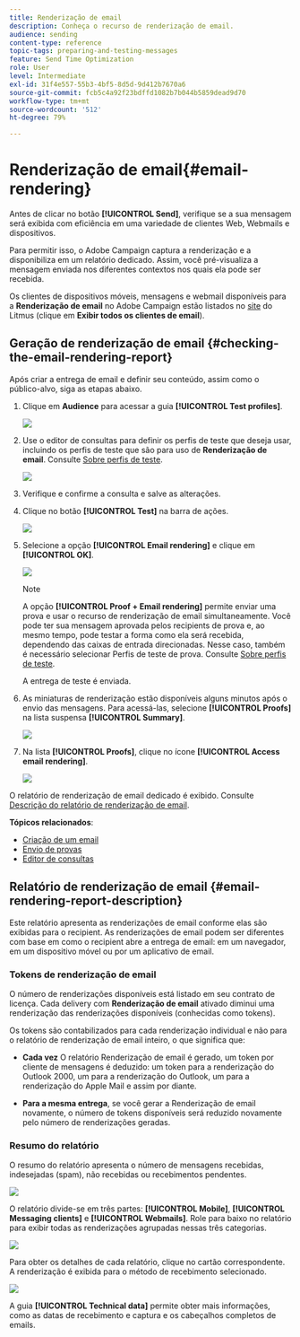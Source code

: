 ```yaml
---
title: Renderização de email
description: Conheça o recurso de renderização de email.
audience: sending
content-type: reference
topic-tags: preparing-and-testing-messages
feature: Send Time Optimization
role: User
level: Intermediate
exl-id: 31f4e557-55b3-4bf5-8d5d-9d412b7670a6
source-git-commit: fcb5c4a92f23bdffd1082b7b044b5859dead9d70
workflow-type: tm+mt
source-wordcount: '512'
ht-degree: 79%

---
```


# Renderização de email{#email-rendering}

Antes de clicar no botão **[!UICONTROL Send]**, verifique se a sua mensagem será exibida com eficiência em uma variedade de clientes Web, Webmails e dispositivos.

Para permitir isso, o Adobe Campaign captura a renderização e a disponibiliza em um relatório dedicado. Assim, você pré-visualiza a mensagem enviada nos diferentes contextos nos quais ela pode ser recebida.

Os clientes de dispositivos móveis, mensagens e webmail disponíveis para a **Renderização de email** no Adobe Campaign estão listados no [site](https://litmus.com/email-testing) do Litmus (clique em **Exibir todos os clientes de email**).

## Geração de renderização de email {#checking-the-email-rendering-report}

Após criar a entrega de email e definir seu conteúdo, assim como o público-alvo, siga as etapas abaixo.

1. Clique em **Audience** para acessar a guia **[!UICONTROL Test profiles]**.

   ![](assets/email_rendering_05.png)

1. Use o editor de consultas para definir os perfis de teste que deseja usar, incluindo os perfis de teste que são para uso de **Renderização de email**. Consulte [Sobre perfis de teste](../../audiences/using/managing-test-profiles.md).

   ![](assets/email_rendering_06.png)

1. Verifique e confirme a consulta e salve as alterações.
1. Clique no botão **[!UICONTROL Test]** na barra de ações.

   ![](assets/email_rendering_07.png)

1. Selecione a opção **[!UICONTROL Email rendering]** e clique em **[!UICONTROL OK]**.

   ![](assets/email_rendering_08.png)

   >[!NOTE]
   >
   >A opção **[!UICONTROL Proof + Email rendering]** permite enviar uma prova e usar o recurso de renderização de email simultaneamente. Você pode ter sua mensagem aprovada pelos recipients de prova e, ao mesmo tempo, pode testar a forma como ela será recebida, dependendo das caixas de entrada direcionadas. Nesse caso, também é necessário selecionar Perfis de teste de prova. Consulte [Sobre perfis de teste](../../audiences/using/managing-test-profiles.md).

   A entrega de teste é enviada.

1. As miniaturas de renderização estão disponíveis alguns minutos após o envio das mensagens. Para acessá-las, selecione **[!UICONTROL Proofs]** na lista suspensa **[!UICONTROL Summary]**.

   ![](assets/email_rendering_03.png)

1. Na lista **[!UICONTROL Proofs]**, clique no ícone **[!UICONTROL Access email rendering]**.

   ![](assets/email_rendering_04.png)

O relatório de renderização de email dedicado é exibido. Consulte [Descrição do relatório de renderização de email](#email-rendering-report-description).

**Tópicos relacionados**:

* [Criação de um email](../../channels/using/creating-an-email.md)
* [Envio de provas](../../sending/using/sending-proofs.md)
* [Editor de consultas](../../automating/using/editing-queries.md#about-query-editor)

## Relatório de renderização de email {#email-rendering-report-description}

Este relatório apresenta as renderizações de email conforme elas são exibidas para o recipient. As renderizações de email podem ser diferentes com base em como o recipient abre a entrega de email: em um navegador, em um dispositivo móvel ou por um aplicativo de email.

### Tokens de renderização de email

O número de renderizações disponíveis está listado em seu contrato de licença. Cada delivery com **Renderização de email** ativado diminui uma renderização das renderizações disponíveis (conhecidas como tokens).

Os tokens são contabilizados para cada renderização individual e não para o relatório de renderização de email inteiro, o que significa que:

* **Cada vez** O relatório Renderização de email é gerado, um token por cliente de mensagens é deduzido: um token para a renderização do Outlook 2000, um para a renderização do Outlook, um para a renderização do Apple Mail e assim por diante.

* **Para a mesma entrega**, se você gerar a Renderização de email novamente, o número de tokens disponíveis será reduzido novamente pelo número de renderizações geradas.

### Resumo do relatório

O resumo do relatório apresenta o número de mensagens recebidas, indesejadas (spam), não recebidas ou recebimentos pendentes.

![](assets/inbox_rendering_report.png)

O relatório divide-se em três partes: **[!UICONTROL Mobile]**, **[!UICONTROL Messaging clients]** e **[!UICONTROL Webmails]**. Role para baixo no relatório para exibir todas as renderizações agrupadas nessas três categorias.

![](assets/inbox_rendering_report_3.png)

Para obter os detalhes de cada relatório, clique no cartão correspondente. A renderização é exibida para o método de recebimento selecionado.

![](assets/inbox_rendering_report_2.png)

A guia **[!UICONTROL Technical data]** permite obter mais informações, como as datas de recebimento e captura e os cabeçalhos completos de emails.
